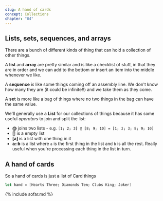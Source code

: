 ```yaml
---
slug: A hand of cards
concept: Collections
chapter: "04"
---
```

## Lists, sets, sequences, and arrays
There are a bunch of different kinds of thing that can hold a collection of other things.

A __list__ and __array__ are pretty similar and is like a checklist of stuff, in that they are in order and we can add to the bottom or insert an item into the middle whenever we like.

A __sequence__ is like some things coming off an assembly line.  We don't know how many they are (it could be infinite!!) and we take them as they come.

A __set__ is more like a bag of things where no two things in the bag can have the same value.

We'll generally use a __List__ for our collections of things because it has some useful _operators_ to join and split the list:
- __@__ joins two lists - e.g. `[1; 2; 3] @ [8; 9; 10] = [1; 2; 3; 8; 9; 10]`
- __[]__ is a empty list
- __[a]__ is a list with one thing in it
- __a::b__ is a list where `a` is the first thing in the list and `b` is all the rest.  Really useful when you're processing each thing in the list in turn.

## A hand of cards

So a hand of cards is just a list of Card things
```fsharp
let hand = [Hearts Three; Diamonds Ten; Clubs King; Joker]
```


{% include sofar.md %}